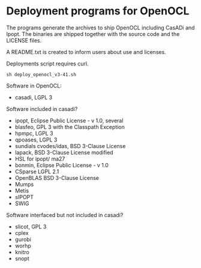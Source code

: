 # Deployment programs for OpenOCL

The programs generate the archives to ship OpenOCL including CasADi and Ipopt.
The binaries are shipped together with the source code and the LICENSE files.

A README.txt is created to inform users about use and licenses.


Deployments script requires curl.

```
sh deploy_openocl_v3-41.sh
```
Software in OpenOCL:

* casadi, LGPL 3

Software included in casadi?   

* ipopt, Eclipse Public License - v 1.0, several
* blasfeo, GPL 3 with the Classpath Exception
* hpmpc, LGPL 3
* qpoases, LGPL 3
* sundials cvodes/idas, BSD 3-Clause License
* lapack, BSD 3-Clause License modified
* HSL for ipopt/ ma27 
* bonmin, Eclipse Public License - v 1.0
* CSparse LGPL 2.1
* OpenBLAS BSD 3-Clause License
* Mumps
* Metis
* sIPOPT 
* SWIG

Software interfaced but not included in casadi?   

* slicot, GPL 3
* cplex
* gurobi 
* worhp 
* knitro
* snopt
